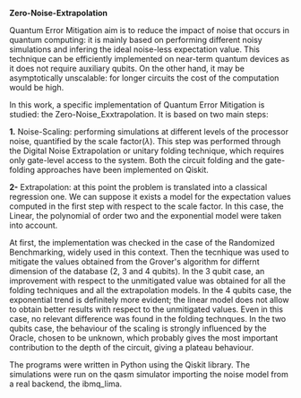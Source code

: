 **Zero-Noise-Extrapolation**

Quantum Error Mitigation aim is to reduce the impact of noise that occurs in quantum computing: it is mainly based on performing different noisy simulations and infering the ideal noise-less expectation value. This technique can be efficiently implemented on near-term quantum devices as it does not require auxiliary qubits. On the other hand, it may be asymptotically unscalable: for longer circuits the cost of the computation would be high. 

In this work, a specific implementation of Quantum Error Mitigation is studied: the Zero-Noise_Exxtrapolation. It is based on two main steps:

**1.** Noise-Scaling: performing simulations at different levels of the processor noise, quantified by the scale factor($\lambda$). This step was performed through the Digital Noise Extrapolation or unitary folding technique, which requires only gate-level access to the system. Both the circuit folding and the gate-folding approaches have been implemented on Qiskit.

**2-** Extrapolation: at this point the problem is translated into a classical regression one. We can suppose it exists a model for the expectation values computed in the first step with respect to the scale factor. In this case, the Linear, the polynomial of order two and the exponential model were taken into account. 

At first, the implementation was checked in the case of the Randomized Benchmarking, widely used in this context. Then the tecnhique was used to mitigate the values obtained from the Grover's algorithm for differnt dimension of the database (2, 3 and 4 qubits). In the 3 qubit case, an improvement with respect to the unmitigated value was obtained for all the folding techniques and all the extrapolation models. In the 4 qubits case, the exponential trend is definitely more evident; the linear model does not allow to obtain better results with respect to the unmitigated values. Even in this case, no relevant difference was found in the folding technques. In the two qubits case, the behaviour of the scaling is strongly influenced by the Oracle, chosen to be unknown, which probably gives the most important contribution to the depth of the circuit, giving a plateau behaviour. 

The programs were written in Python using the Qiskit library. The simulations were run on the qasm simulator importing the noise model from a real backend, the ibmq_lima. 

